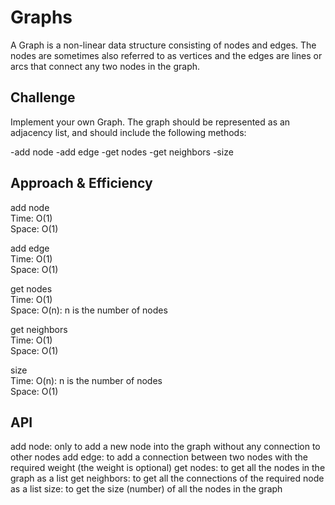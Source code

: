 # Graphs
<!-- Short summary or background information -->
A Graph is a non-linear data structure consisting of nodes and edges. The nodes are sometimes also referred to as vertices and the edges are lines or arcs that connect any two nodes in the graph. 

## Challenge
<!-- Description of the challenge -->
Implement your own Graph. The graph should be represented as an adjacency list, and should include the following methods:

-add node
-add edge
-get nodes
-get neighbors
-size


## Approach & Efficiency
<!-- What approach did you take? Why? What is the Big O space/time for this approach? -->
add node<br>
Time: O(1)<br>
Space: O(1)<br>

add edge<br>
Time: O(1)<br>
Space: O(1)<br>

get nodes<br>
Time: O(1)<br>
Space: O(n): n is the number of nodes<br>

get neighbors<br>
Time: O(1)<br>
Space: O(1)<br>

size<br>
Time: O(n): n is the number of nodes<br>
Space: O(1)<br>

## API
<!-- Description of each method publicly available in your Graph -->
add node: only to add a new node into the graph without any connection to other nodes
add edge: to add a connection between two nodes with the required weight (the weight is optional)
get nodes: to get all the nodes in the graph as a list
get neighbors: to get all the connections of the required node as a list
size: to get the size (number) of all the nodes in the graph